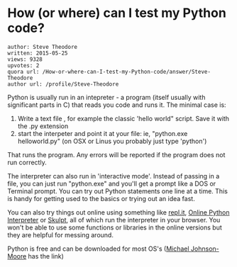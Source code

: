 # How (or where) can I test my Python code?

	author: Steve Theodore
	written: 2015-05-25
	views: 9328
	upvotes: 2
	quora url: /How-or-where-can-I-test-my-Python-code/answer/Steve-Theodore
	author url: /profile/Steve-Theodore


Python is usually run in an intepreter - a program (itself usually with significant parts in C) that reads you code and runs it. The minimal case is:

1) Write a text file , for example the classic 'hello world" script. Save it with the .py extension
2) start the interpeter and point it at your file: ie, "python.exe helloworld.py" (on OSX or Linus you probably just type 'python') 

That runs the program. Any errors will be reported if the program does not run correctly.

The interpreter can also run in 'interactive mode'. Instead of passing in a file, you can just run "python.exe" and you'll get a prompt like a DOS or Terminal prompt. You can try out Python statements one line at a time. This is handy for getting used to the basics or trying out an idea fast.

You can also try things out online using something like [repl.it](https://repl.it/languages/Python3), [Online Python Interpreter](http://mathcs.holycross.edu/~kwalsh/python/) or [Skulpt](http://www.skulpt.org/), all of which run the interpreter in your browser. You won't be able to use some functions or libraries in the online versions but they are helpful for messing around.

Python is free and can be downloaded for most OS's ([Michael Johnson-Moore](https://www.quora.com/profile/Michael-Johnson-Moore) has the link)

